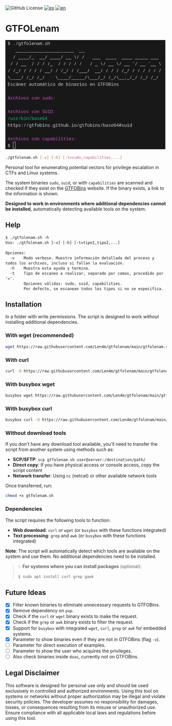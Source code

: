 ![GitHub License](https://img.shields.io/github/license/len4m/gtfolenam?style=flat-square)
[![es](https://img.shields.io/badge/README-es-red.svg?style=flat-square)](https://github.com/len4m/gtfolenam/)
[![en](https://img.shields.io/badge/README-en-yellow.svg?style=flat-square)](https://github.com/Len4m/gtfolenam/blob/main/README.en.md)

# GTFOLenam

<img src="image.png" width="500" alt="GTFOLenam scanner" style="margin-left:auto;margin-right:auto">

```bash
./gtfolenam.sh [-v] [-h] [-t=sudo,capabilities,...]
```


Personal tool for enumerating potential vectors for privilege escalation in CTFs and Linux systems.

The system binaries `sudo`, `suid`, or with `capabilities` are scanned and checked if they exist on the [GTFOBins](https://gtfobins.github.io/) website. If the binary exists, a link to the information is shown.

**Designed to work in environments where additional dependencies cannot be installed**, automatically detecting available tools on the system.

## Help

```
$ ./gtfolenam.sh -h
Uso: ./gtfolenam.sh [-v] [-h] [-t=tipo1,tipo2,...]

Opciones:
  -v    Modo verbose. Muestra información detallada del proceso y todos los archivos, incluso si fallan la evaluación.
  -h    Muestra esta ayuda y termina.
  -t    Tipo de escaneo a realizar, separado por comas, precedido por '='.
        Opciones válidas: sudo, suid, capabilities.
        Por defecto, se escanean todos los tipos si no se especifica.
```
## Installation

In a folder with write permissions. The script is designed to work without installing additional dependencies.

### With wget (recommended)
```bash
wget https://raw.githubusercontent.com/Len4m/gtfolenam/main/gtfolenam.sh && chmod +x gtfolenam.sh
```

### With curl
```bash
curl -O https://raw.githubusercontent.com/Len4m/gtfolenam/main/gtfolenam.sh && chmod +x gtfolenam.sh
```

### With busybox wget
```bash
busybox wget https://raw.githubusercontent.com/Len4m/gtfolenam/main/gtfolenam.sh && chmod +x gtfolenam.sh
```

### With busybox curl
```bash
busybox curl -O https://raw.githubusercontent.com/Len4m/gtfolenam/main/gtfolenam.sh && chmod +x gtfolenam.sh
```

### Without download tools
If you don't have any download tool available, you'll need to transfer the script from another system using methods such as:
- **SCP/SFTP**: `scp gtfolenam.sh user@server:/destination/path/`
- **Direct copy**: If you have physical access or console access, copy the script content
- **Network transfer**: Using `nc` (netcat) or other available network tools

Once transferred, run:
```bash
chmod +x gtfolenam.sh
```

### Dependencies

The script requires the following tools to function:
- **Web download**: `curl` or `wget` (or `busybox` with these functions integrated)
- **Text processing**: `grep` and `awk` (or `busybox` with these functions integrated)

**Note**: The script will automatically detect which tools are available on the system and use them. No additional dependencies need to be installed.

> 💡 **For systems where you can install packages** (optional):
> ```bash
> $ sudo apt install curl grep gawk
> ``` 

## Future Ideas
- [x] Filter known binaries to eliminate unnecessary requests to GTFOBins.
- [x] Remove dependency on `pup`.
- [x] Check if the `curl` or `wget` binary exists to make the request.
- [x] Check if the `grep` or `awk` binary exists to filter the request.
- [x] Support for `busybox` with integrated `wget`, `curl`, `grep` or `awk` for embedded systems.
- [x] Parameter to show binaries even if they are not in GTFOBins (flag `-v`).
- [ ] Parameter for direct execution of examples.
- [ ] Parameter to show the user who acquires the privileges.
- [ ] Also check binaries inside `doas`, currently not on GTFOBins.

## Legal Disclaimer

This software is designed for personal use only and should be used exclusively in controlled and authorized environments. Using this tool on systems or networks without proper authorization may be illegal and violate security policies. The developer assumes no responsibility for damages, losses, or consequences resulting from its misuse or unauthorized use. Ensure compliance with all applicable local laws and regulations before using this tool.